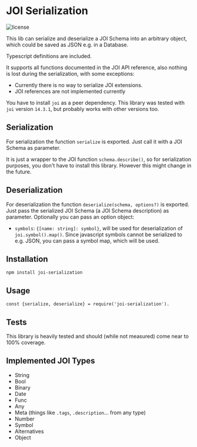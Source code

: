 # JOI Serialization

![license](https://img.shields.io/github/license/lal12/joi-serialization)

This lib can serialize and deserialize a JOI Schema into an arbitrary object, which could be saved as JSON e.g. in a Database.

Typescript definitions are included.

It supports all functions documented in the JOI API reference, also nothing is lost during the serialization, with some exceptions:

- Currently there is no way to serialize JOI extensions.
- JOI references are not implemented currently


You have to install `joi` as a peer dependency. This library was tested with `joi` version `14.3.1`, but probably works with other versions too.

## Serialization

For serialization the function `serialize` is exported. Just call it with a JOI Schema as parameter.

It is just a wrapper to the JOI function `schema.describe()`, so for serialization purposes, you don't have to install this library. However this might change in the future.

## Deserialization

For deserialization the function `deserialize(schema, options?)` is exported. Just pass the serialized JOI Schema (a JOI Schema description) as parameter. Optionally you can pass an option object:
- `symbols`: `{[name: string]: symbol}`, will be used for deserialization of `joi.symbol().map()`. Since javascript symbols cannot be serialized to e.g. JSON, you can pass a symbol map, which will be used.  

## Installation

`npm install joi-serialization`

## Usage

`const {serialize, deserialize} = require('joi-serialization').`

## Tests

This library is heavily tested and should (while not measured) come near to 100% coverage.

## Implemented JOI Types

- String
- Bool
- Binary
- Date
- Func
- Any
- Meta (things like `.tags`, `.description`... from any type)
- Number
- Symbol
- Alternatives
- Object
